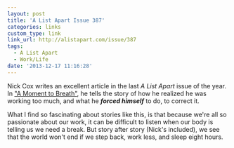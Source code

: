 ```yaml
---
layout: post
title: 'A List Apart Issue 387'
categories: links
custom_type: link
link_url: http://alistapart.com/issue/387
tags: 
  - A List Apart
  - Work/Life
date: '2013-12-17 11:16:28'
---
```

Nick Cox writes an excellent article in the last *A List Apart* issue of the year. In ["A Moment to Breath"](http://alistapart.com/article/a-moment-to-breathe), he tells the story of how he realized he was working too much, and what he ***forced himself*** to do, to correct it.

What I find so fascinating about stories like this, is that because we're all so passionate about our work, it can be difficult to listen when our body is telling us we need a break. But story after story (Nick's included), we see that the world won't end if we step back, work less, and sleep eight hours.